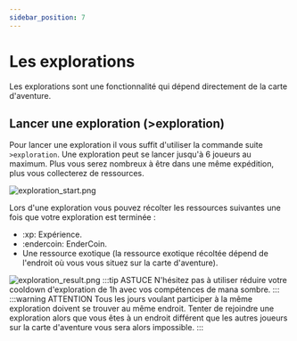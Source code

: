 ```yaml
---
sidebar_position: 7
---
```


# Les explorations

Les explorations sont une fonctionnalité qui dépend directement de la carte d'aventure. 

## Lancer une exploration (>exploration)
Pour lancer une exploration il vous suffit d'utiliser la commande suite `>exploration`. Une exploration peut se lancer jusqu'à 6 joueurs au maximum. Plus vous serez nombreux à être dans une même expédition, plus vous collecterez de ressources.

![exploration_start.png](/img/commands_example/exploration_start.png)

Lors d'une exploration vous pouvez récolter les ressources suivantes une fois que votre exploration est terminée :
- :xp: Expérience.
- :endercoin: EnderCoin.
- Une ressource exotique (la ressource exotique récoltée dépend de l'endroit où vous vous situez sur la carte d'aventure).

![exploration_result.png](/img/commands_example/exploration_result.png)
:::tip ASTUCE
N'hésitez pas à utiliser réduire votre cooldown d'exploration de 1h avec vos compétences de mana sombre.
:::
:::warning ATTENTION
Tous les jours voulant participer à la même exploration doivent se trouver au même endroit. Tenter de rejoindre une exploration alors que vous êtes à un endroit différent que les autres joueurs sur la carte d'aventure vous sera alors impossible.
:::
